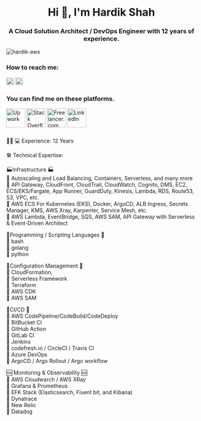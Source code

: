 <h1 align="center">Hi 👋, I'm Hardik Shah</h1>
<h3 align="center">A Cloud Solution Architect / DevOps Engineer with 12 years of experience.</h3>

<p align="left"> <img src="https://komarev.com/ghpvc/?username=hardik-aws&label=Profile%20views&color=0e75b6&style=flat" alt="hardik-aws" /> </p>

### How to reach me:
[<img alt="Email" width="20" src="https://cdn4.iconfinder.com/data/icons/social-media-logos-6/512/112-gmail_email_mail-1024.png">](mailto:mailtohardiks@gmail.com)
[<img alt="Skype" width="20" src="https://cdn.icon-icons.com/icons2/405/PNG/512/Skype_40679.png">](skype:hardik.aws?chat)

### You can find me on these platforms.
[<img alt="Upwork" width="50" src="https://cdn.icon-icons.com/icons2/2108/PNG/512/upwork_icon_130799.png">](https://www.upwork.com/freelancers/shahhardik)
[<img alt="Stack Overflow" width="50" src="https://cdn.icon-icons.com/icons2/2699/PNG/512/stackoverflow_logo_icon_167968.png">](https://stackoverflow.com/users/7407849/hardik-shah)
[<img alt="Freelancer.com" width="50" src="https://cdn.icon-icons.com/icons2/2699/PNG/512/freelancer_logo_icon_171122.png">](https://www.freelancer.com/u/hardikshah435)
[<img alt="LinkedIn" width="50" src="https://cdn.icon-icons.com/icons2/99/PNG/512/linkedin_socialnetwork_17441.png">](https://www.linkedin.com/in/hardik-aws/)

###
👨🏻 💻 Experience: 12 Years <br>

🛠️ Technical Expertise: <br>

🏭Infrastructure 🏭 <br>
🔅 Autoscaling and Load Balancing, Containers, Serverless, and many more <br>
🔅 API Gateway, CloudFront, CloudTrail, CloudWatch, Cognito, DMS, EC2, ECS/EKS/Fargate, App Runner, GuardDuty, Kinesis, Lambda, RDS, Route53, S3, VPC, etc. <br>
🔅 AWS ECS For Kubernetes (EKS), Docker, ArgoCD, ALB Ingress, Secrets Manager, KMS, AWS Xray, Karpenter, Service Mesh, etc. <br>
🔅 AWS Lambda, EventBridge, SQS, AWS SAM, API Gateway with Serverless & Event-Driven Architect <br>

🤖Programming / Scripting Languages 🤖 <br>
🔅 bash <br>
🔅 golang <br>
🔅 python <br> 

👾Configuration Management 👾  <br> 
🔅 CloudFormation,  <br> 
🔅 Serverless Framework <br> 
🔅 Terraform  <br> 
🔅 AWS CDK <br> 
🔅 AWS SAM <br> 

🦾CI/CD 🦾  <br> 
🔅 AWS CodePipeline/CodeBuild/CodeDeploy <br> 
🔅 BitBucket CI <br> 
🔅 GitHub Action <br> 
🔅 GitLab CI <br> 
🔅 Jenkins  <br> 
🔅 codefresh.io / CircleCI / Travis CI <br> 
🔅 Azure DevOps <br> 
🔅 ArgoCD / Argo Rollout / Argo workflow <br> 

🆘 Monitoring & Observability 🆘 <br> 
🔅 AWS Cloudwarch / AWS XRay <br> 
🔅 Grafana & Prometheus <br> 
🔅 EFK Stack (Elasticsearch, Fluent bit, and Kibana) <br> 
🔅 Dynatrace <br> 
🔅 New Relic <br> 
🔅 Datadog <br> 


